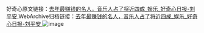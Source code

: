 好奇心原文链接：[去年最赚钱的名人，音乐人占了将近四成_娱乐_好奇心日报-刘平安 ](https://www.qdaily.com/articles/11444.html)
WebArchive归档链接：[去年最赚钱的名人，音乐人占了将近四成_娱乐_好奇心日报-刘平安 ](http://web.archive.org/web/20190623165258/https://www.qdaily.com/articles/11444.html)
![image](http://ww3.sinaimg.cn/large/007d5XDply1g3w8z6d62ej30u0338twk)
